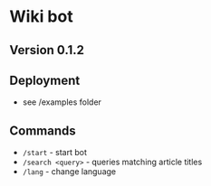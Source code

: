 # Wiki bot

## Version 0.1.2

## Deployment
- see /examples folder

## Commands
- `/start` - start bot
- `/search <query>` - queries matching article titles
- `/lang` - change language
